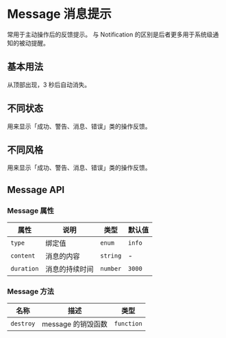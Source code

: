 # Message 消息提示

常用于主动操作后的反馈提示。 与 Notification 的区别是后者更多用于系统级通知的被动提醒。

## 基本用法

从顶部出现，3 秒后自动消失。

<demo vue="../../example/message/base.vue"></demo>

## 不同状态

用来显示「成功、警告、消息、错误」类的操作反馈。

<demo vue="../../example/message/status.vue"></demo>

## 不同风格

用来显示「成功、警告、消息、错误」类的操作反馈。

<demo vue="../../example/message/plain.vue"></demo>

## Message API

### Message 属性

| 属性       | 说明           | 类型                                              | 默认值 |
| ---------- | -------------- | ------------------------------------------------- | ------ |
| `type`     | 绑定值         | `enum`<Tool value="success,warning,info,error" /> | `info` |
| `content`  | 消息的内容     | `string`                                          | -      |
| `duration` | 消息的持续时间 | `number`                                          | `3000` |

### Message 方法

| 名称      | 描述               | 类型                                  |
| --------- | ------------------ | ------------------------------------- |
| `destroy` | message 的销毁函数 | `function`<Tool value="() => void" /> |
